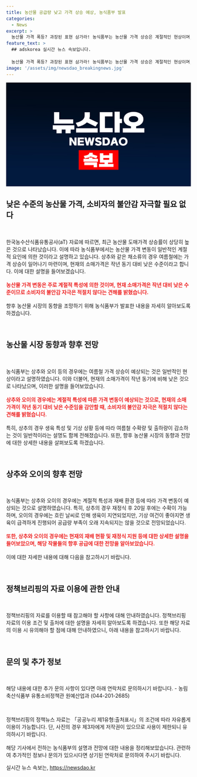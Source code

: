 ```yaml
---
title: 농산물 공급량 낮고 가격 상승 예상, 농식품부 발표
categories:
  - News
excerpt: >
  농산물 가격 폭등? 과장된 표현 삼가라! 농식품부는 농산물 가격 상승은 계절적인 현상이며, 소매가격은 낮아지고 있다고 설명했다. 상추와 오이 등의 공급 부족은 곧 해소될 전망이며, 농가에서도 복구와 공급이 진행 중이다. 농식품부 유통소비정책관으로 문의 바란다. (전화: 044-201-2685) [자료출처=정책브리핑 www.korea.kr]
feature_text: >
  ## adskorea 실시간 뉴스 속보입니다.

  농산물 가격 폭등? 과장된 표현 삼가라! 농식품부는 농산물 가격 상승은 계절적인 현상이며, 소매가격은 낮아지고 있다고 설명했다. 상추와 오이 등의 공급 부족은 곧 해소될 전망이며, 농가에서도 복구와 공급이 진행 중이다. 농식품부 유통소비정책관으로 문의 바란다. (전화: 044-201-2685) [자료출처=정책브리핑 www.korea.kr]
image: '/assets/img/newsdao_breakingnews.jpg'
---
```


<p><img src="/assets/img/newsdao_breakingnews.jpg" alt="adskorea 속보" /></p>

<h2 data-ke-size="size26">낮은 수준의 농산물 가격, 소비자의 불안감 자극할 필요 없다</h2>

<p data-ke-size="size16">&nbsp;</p>

<p>한국농수산식품유통공사(aT) 자료에 따르면, 최근 농산물 도매가격 상승률이 상당히 높은 것으로 나타났습니다. 이에 따라 농식품부에서는 농산물 가격 변동이 일반적인 계절적 요인에 의한 것이라고 설명하고 있습니다. 상추와 같은 채소류의 경우 여름철에는 가격 상승이 일어나기 마련이며, 현재의 소매가격은 작년 동기 대비 낮은 수준이라고 합니다. 이에 대한 설명을 들어보겠습니다. <br>
<br>
<b><span style="color: #ee2323;">농산물 가격 변동은 주로 계절적 특성에 의한 것이며, 현재 소매가격은 작년 대비 낮은 수준이므로 소비자의 불안감 자극은 적절치 않다는 견해를 밝혔습니다.</span></b><br>
<br>
향후 농산물 시장의 동향을 조망하기 위해 농식품부가 발표한 내용을 자세히 알아보도록 하겠습니다. </p>

<p data-ke-size="size16">&nbsp;</p>

<h2 data-ke-size="size26">농산물 시장 동향과 향후 전망</h2>

<p data-ke-size="size16">&nbsp;</p>

<p>농식품부는 상추와 오이 등의 경우에는 여름철 가격 상승이 예상되는 것은 일반적인 현상이라고 설명하였습니다. 이와 더불어, 현재의 소매가격이 작년 동기에 비해 낮은 것으로 나타났으며, 이러한 설명을 들어보았습니다. <br>
<br>
<b><span style="color: #ee2323;">상추와 오이의 경우에는 계절적 특성에 따른 가격 변동이 예상되는 것으로, 현재의 소매가격이 작년 동기 대비 낮은 수준임을 감안할 때, 소비자의 불안감 자극은 적절치 않다는 견해를 밝혔습니다.</span></b><br>
<br>
특히, 상추의 경우 생육 특성 및 기상 상황 등에 따라 여름철 수확량 및 출하량이 감소하는 것이 일반적이라는 설명도 함께 전해졌습니다. 또한, 향후 농산물 시장의 동향과 전망에 대한 상세한 내용을 살펴보도록 하겠습니다. </p>

<p data-ke-size="size16">&nbsp;</p>

<h2 data-ke-size="size26">상추와 오이의 향후 전망</h2>

<p data-ke-size="size16">&nbsp;</p>

<p>농식품부는 상추와 오이의 경우에는 계절적 특성과 재배 환경 등에 따라 가격 변동이 예상되는 것으로 설명하였습니다. 특히, 상추의 경우 재정식 후 20일 후에는 수확이 가능하며, 오이의 경우에는 흐린 날씨로 인해 생육이 지연되었지만, 기상 여건이 좋아지면 생육이 급격하게 진행되어 공급량 부족이 오래 지속되지는 않을 것으로 전망되었습니다. <br>
<br>
<b><span style="color: #ee2323;">또한, 상추와 오이의 경우에는 현재의 재배 현황 및 재정식 지원 등에 대한 상세한 설명을 들어보았으며, 해당 작물들의 향후 공급에 대한 전망을 알아보았습니다.</span></b><br>
<br>
이에 대한 자세한 내용에 대해 다음을 참고하시기 바랍니다. </p>

<p data-ke-size="size16">&nbsp;</p>

<h2 data-ke-size="size26">정책브리핑의 자료 이용에 관한 안내</h2>

<p data-ke-size="size16">&nbsp;</p>

<p>정책브리핑의 자료를 이용할 때 참고해야 할 사항에 대해 안내하였습니다. 정책브리핑 자료의 이용 조건 및 출처에 대한 설명을 자세히 알아보도록 하겠습니다. 
또한 해당 자료의 이용 시 유의해야 할 점에 대해 안내하였으니, 아래 내용을 참고하시기 바랍니다.</p>

<p data-ke-size="size16">&nbsp;</p>

<h2 data-ke-size="size26">문의 및 추가 정보</h2>

<p data-ke-size="size16">&nbsp;</p>

<p>해당 내용에 대한 추가 문의 사항이 있다면 아래 연락처로 문의하시기 바랍니다.
- 농림축산식품부 유통소비정책관 원예산업과 (044-201-2685)</p>

<p data-ke-size="size16">&nbsp;</p>

<p>정책브리핑의 정책뉴스 자료는 「공공누리 제1유형:출처표시」의 조건에 따라 자유롭게 이용이 가능합니다. 단, 사진의 경우 제3자에게 저작권이 있으므로 사용이 제한되니 유의하시기 바랍니다.
<br><br>
해당 기사에서 전하는 농식품부의 설명과 전망에 대한 내용을 정리해보았습니다. 관련하여 추가적인 정보나 문의가 있으시다면 상기된 연락처로 문의하여 주시기 바랍니다.</p>
실시간 뉴스 속보는, <a href="https://newsdao.kr" rel="dofollow">https://newsdao.kr</a>


